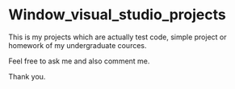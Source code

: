 # Window_visual_studio_projects
This is my projects which are actually test code, simple project or homework of my undergraduate cources.


Feel free to ask me and also comment me.

Thank you.
